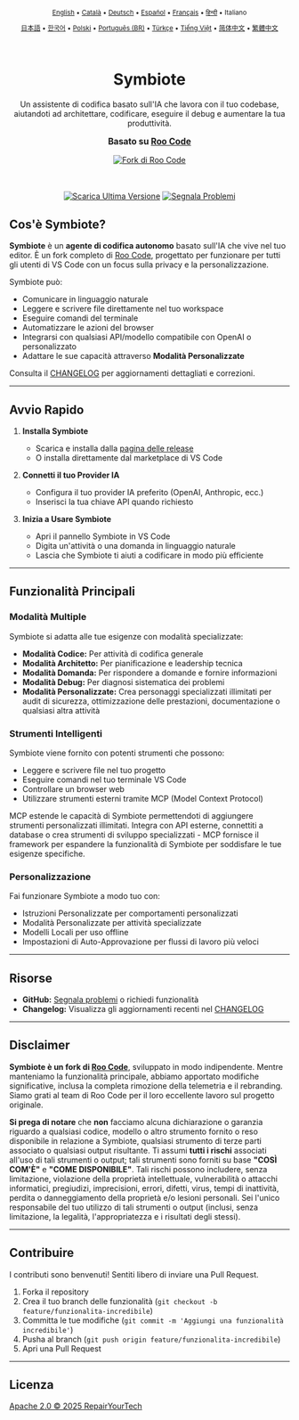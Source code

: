 <div align="center">
<sub>

[English](../../README.md) • [Català](../../locales/ca/README.md) • [Deutsch](../../locales/de/README.md) • [Español](../../locales/es/README.md) • [Français](../../locales/fr/README.md) • [हिन्दी](../../locales/hi/README.md) • Italiano

</sub>
<sub>

[日本語](../../locales/ja/README.md) • [한국어](../../locales/ko/README.md) • [Polski](../../locales/pl/README.md) • [Português (BR)](../../locales/pt-BR/README.md) • [Türkçe](../../locales/tr/README.md) • [Tiếng Việt](../../locales/vi/README.md) • [简体中文](../../locales/zh-CN/README.md) • [繁體中文](../../locales/zh-TW/README.md)

</sub>
</div>
<br>
<div align="center">
  <h1>Symbiote</h1>
  <p>Un assistente di codifica basato sull'IA che lavora con il tuo codebase, aiutandoti ad architettare, codificare, eseguire il debug e aumentare la tua produttività.</p>
  <p style="font-size: 1.1em; margin-top: 15px;"><strong>Basato su <a href="https://github.com/RooVetGit/Roo-Code" target="_blank">Roo Code</a></strong></p>
  <a href="https://github.com/RooVetGit/Roo-Code" target="_blank">
    <img src="https://img.shields.io/badge/Fork%20di-Roo%20Code-6F42C1?style=for-the-badge&logo=github&logoColor=white" alt="Fork di Roo Code">
  </a>
</div>
<br>
<br>

<div align="center">

<a href="https://github.com/RepairYourTech/Symbiote/releases" target="_blank"><img src="https://img.shields.io/badge/Scarica%20Ultima%20Versione-blue?style=for-the-badge&logo=github&logoColor=white" alt="Scarica Ultima Versione"></a>
<a href="https://github.com/RepairYourTech/Symbiote/issues" target="_blank"><img src="https://img.shields.io/badge/Segnala%20Problemi-red?style=for-the-badge&logo=github&logoColor=white" alt="Segnala Problemi"></a>

</div>

## Cos'è Symbiote?

**Symbiote** è un **agente di codifica autonomo** basato sull'IA che vive nel tuo editor. È un fork completo di [Roo Code](https://github.com/RooVetGit/Roo-Code), progettato per funzionare per tutti gli utenti di VS Code con un focus sulla privacy e la personalizzazione.

Symbiote può:

- Comunicare in linguaggio naturale
- Leggere e scrivere file direttamente nel tuo workspace
- Eseguire comandi del terminale
- Automatizzare le azioni del browser
- Integrarsi con qualsiasi API/modello compatibile con OpenAI o personalizzato
- Adattare le sue capacità attraverso **Modalità Personalizzate**

Consulta il [CHANGELOG](../../CHANGELOG.md) per aggiornamenti dettagliati e correzioni.

---

## Avvio Rapido

1. **Installa Symbiote**

    - Scarica e installa dalla [pagina delle release](https://github.com/RepairYourTech/Symbiote/releases)
    - O installa direttamente dal marketplace di VS Code

2. **Connetti il tuo Provider IA**

    - Configura il tuo provider IA preferito (OpenAI, Anthropic, ecc.)
    - Inserisci la tua chiave API quando richiesto

3. **Inizia a Usare Symbiote**
    - Apri il pannello Symbiote in VS Code
    - Digita un'attività o una domanda in linguaggio naturale
    - Lascia che Symbiote ti aiuti a codificare in modo più efficiente

---

## Funzionalità Principali

### Modalità Multiple

Symbiote si adatta alle tue esigenze con modalità specializzate:

- **Modalità Codice:** Per attività di codifica generale
- **Modalità Architetto:** Per pianificazione e leadership tecnica
- **Modalità Domanda:** Per rispondere a domande e fornire informazioni
- **Modalità Debug:** Per diagnosi sistematica dei problemi
- **Modalità Personalizzate:** Crea personaggi specializzati illimitati per audit di sicurezza, ottimizzazione delle prestazioni, documentazione o qualsiasi altra attività

### Strumenti Intelligenti

Symbiote viene fornito con potenti strumenti che possono:

- Leggere e scrivere file nel tuo progetto
- Eseguire comandi nel tuo terminale VS Code
- Controllare un browser web
- Utilizzare strumenti esterni tramite MCP (Model Context Protocol)

MCP estende le capacità di Symbiote permettendoti di aggiungere strumenti personalizzati illimitati. Integra con API esterne, connettiti a database o crea strumenti di sviluppo specializzati - MCP fornisce il framework per espandere la funzionalità di Symbiote per soddisfare le tue esigenze specifiche.

### Personalizzazione

Fai funzionare Symbiote a modo tuo con:

- Istruzioni Personalizzate per comportamenti personalizzati
- Modalità Personalizzate per attività specializzate
- Modelli Locali per uso offline
- Impostazioni di Auto-Approvazione per flussi di lavoro più veloci

---

## Risorse

- **GitHub:** [Segnala problemi](https://github.com/RepairYourTech/Symbiote/issues) o richiedi funzionalità
- **Changelog:** Visualizza gli aggiornamenti recenti nel [CHANGELOG](../../CHANGELOG.md)

---

## Disclaimer

**Symbiote è un fork di [Roo Code](https://github.com/RooVetGit/Roo-Code)**, sviluppato in modo indipendente. Mentre manteniamo la funzionalità principale, abbiamo apportato modifiche significative, inclusa la completa rimozione della telemetria e il rebranding. Siamo grati al team di Roo Code per il loro eccellente lavoro sul progetto originale.

**Si prega di notare** che **non** facciamo alcuna dichiarazione o garanzia riguardo a qualsiasi codice, modello o altro strumento fornito o reso disponibile in relazione a Symbiote, qualsiasi strumento di terze parti associato o qualsiasi output risultante. Ti assumi **tutti i rischi** associati all'uso di tali strumenti o output; tali strumenti sono forniti su base **"COSÌ COM'È"** e **"COME DISPONIBILE"**. Tali rischi possono includere, senza limitazione, violazione della proprietà intellettuale, vulnerabilità o attacchi informatici, pregiudizi, imprecisioni, errori, difetti, virus, tempi di inattività, perdita o danneggiamento della proprietà e/o lesioni personali. Sei l'unico responsabile del tuo utilizzo di tali strumenti o output (inclusi, senza limitazione, la legalità, l'appropriatezza e i risultati degli stessi).

---

## Contribuire

I contributi sono benvenuti! Sentiti libero di inviare una Pull Request.

1. Forka il repository
2. Crea il tuo branch delle funzionalità (`git checkout -b feature/funzionalita-incredibile`)
3. Committa le tue modifiche (`git commit -m 'Aggiungi una funzionalità incredibile'`)
4. Pusha al branch (`git push origin feature/funzionalita-incredibile`)
5. Apri una Pull Request

---

## Licenza

[Apache 2.0 © 2025 RepairYourTech](../../LICENSE)
